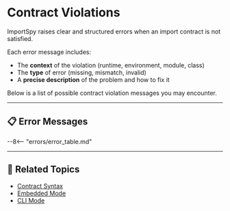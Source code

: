 # Contract Violations

ImportSpy raises clear and structured errors when an import contract is not satisfied.

Each error message includes:
- The **context** of the violation (runtime, environment, module, class)
- The **type** of error (missing, mismatch, invalid)
- A **precise description** of the problem and how to fix it

Below is a list of possible contract violation messages you may encounter.

---

## 📋 Error Messages

--8<-- "errors/error_table.md"

---

## 🔗 Related Topics

- [Contract Syntax](../contracts/syntax.md)
- [Embedded Mode](../modes/embedded.md)
- [CLI Mode](../modes/cli.md)
